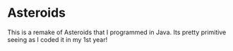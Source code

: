 # Asteroids
This is a remake of Asteroids that I programmed in Java. Its pretty primitive seeing as I coded it in my 1st year!
